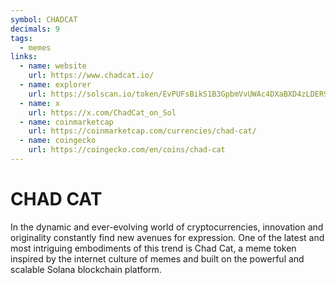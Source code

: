 ```yaml
---
symbol: CHADCAT
decimals: 9
tags:
  - memes
links:
  - name: website
    url: https://www.chadcat.io/
  - name: explorer
    url: https://solscan.io/token/EvPUFsBikS1B3GpbmVvUWAc4DXaBXD4zLDER9SVSEF27
  - name: x
    url: https://x.com/ChadCat_on_Sol
  - name: coinmarketcap
    url: https://coinmarketcap.com/currencies/chad-cat/
  - name: coingecko
    url: https://coingecko.com/en/coins/chad-cat
---
```


# CHAD CAT

In the dynamic and ever-evolving world of cryptocurrencies, innovation and originality constantly find new avenues for expression. One of the latest and most intriguing embodiments of this trend is Chad Cat, a meme token inspired by the internet culture of memes and built on the powerful and scalable Solana blockchain platform.
